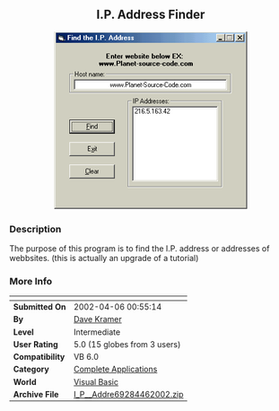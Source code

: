 ﻿<div align="center">

## I\.P\. Address Finder

<img src="PIC20024629541304.gif">
</div>

### Description

The purpose of this program is to find the I.P. address or addresses of webbsites. (this is actually an upgrade of a tutorial)
 
### More Info
 


<span>             |<span>
---                |---
**Submitted On**   |2002-04-06 00:55:14
**By**             |[Dave Kramer](https://github.com/Planet-Source-Code/PSCIndex/blob/master/ByAuthor/dave-kramer.md)
**Level**          |Intermediate
**User Rating**    |5.0 (15 globes from 3 users)
**Compatibility**  |VB 6\.0
**Category**       |[Complete Applications](https://github.com/Planet-Source-Code/PSCIndex/blob/master/ByCategory/complete-applications__1-27.md)
**World**          |[Visual Basic](https://github.com/Planet-Source-Code/PSCIndex/blob/master/ByWorld/visual-basic.md)
**Archive File**   |[I\_P\_\_Addre69284462002\.zip](https://github.com/Planet-Source-Code/dave-kramer-i-p-address-finder__1-33500/archive/master.zip)








